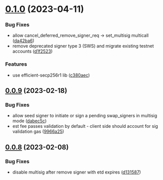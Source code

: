 # [0.1.0](https://github.com/myBraavos/braavos-account-cairo/compare/v0.0.9...v0.1.0) (2023-04-11)


### Bug Fixes

* allow cancel_deferred_remove_signer_req -> set_multisig multicall ([da42ba6](https://github.com/myBraavos/braavos-account-cairo/commit/da42ba65272f0c920efbd32865c754c2b709abb4))
* remove deprecated signer type 3 (SWS) and migrate existing testnet accounts ([d1f2523](https://github.com/myBraavos/braavos-account-cairo/commit/d1f25239cda0f7874c24e9f09563f8b2b111ece6))


### Features

* use efficient-secp256r1 lib ([c380aec](https://github.com/myBraavos/braavos-account-cairo/commit/c380aecc72bae1bc394f68dc9f71f40240b2352d))

## [0.0.9](https://github.com/myBraavos/braavos-account-cairo/compare/v0.0.8...v0.0.9) (2023-02-18)


### Bug Fixes

* allow seed signer to initiate or sign a pending swap_signers in multisig mode ([dabec5c](https://github.com/myBraavos/braavos-account-cairo/commit/dabec5ce1d4a3a0ba41a6b6146717b5175206ca6))
* est fee passes validation by default - client side should account for sig validation gas ([9966a25](https://github.com/myBraavos/braavos-account-cairo/commit/9966a253a5765086351276be2e4d872997624c17))

## [0.0.8](https://github.com/myBraavos/braavos-account-cairo/compare/v0.0.7...v0.0.8) (2023-02-08)


### Bug Fixes

* disable multisig after remove signer with etd expires ([d131587](https://github.com/myBraavos/braavos-account-cairo/commit/d13158768b718c3262393f39d559538363aab689))
